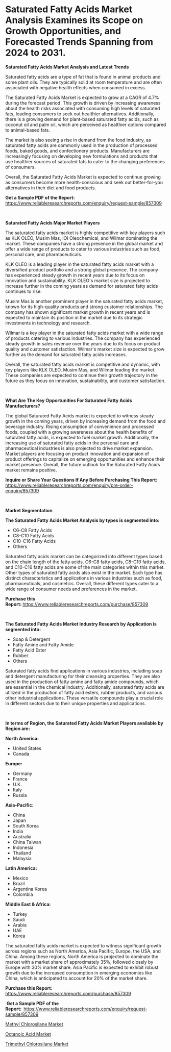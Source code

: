 <p><h1>Saturated Fatty Acids Market Analysis Examines its Scope on Growth Opportunities, and Forecasted Trends Spanning from 2024 to 2031.</h1></p><p><strong>Saturated Fatty Acids Market Analysis and Latest Trends</strong></p>
<p><p>Saturated fatty acids are a type of fat that is found in animal products and some plant oils. They are typically solid at room temperature and are often associated with negative health effects when consumed in excess.</p><p>The Saturated Fatty Acids Market is expected to grow at a CAGR of 4.7% during the forecast period. This growth is driven by increasing awareness about the health risks associated with consuming high levels of saturated fats, leading consumers to seek out healthier alternatives. Additionally, there is a growing demand for plant-based saturated fatty acids, such as coconut oil and palm oil, which are perceived as healthier options compared to animal-based fats.</p><p>The market is also seeing a rise in demand from the food industry, as saturated fatty acids are commonly used in the production of processed foods, baked goods, and confectionery products. Manufacturers are increasingly focusing on developing new formulations and products that use healthier sources of saturated fats to cater to the changing preferences of consumers.</p><p>Overall, the Saturated Fatty Acids Market is expected to continue growing as consumers become more health-conscious and seek out better-for-you alternatives in their diet and food products.</p></p>
<p><strong>Get a Sample PDF of the Report:&nbsp;</strong> <a href="https://www.reliableresearchreports.com/enquiry/request-sample/857309">https://www.reliableresearchreports.com/enquiry/request-sample/857309</a></p>
<p>&nbsp;</p>
<p><strong>Saturated Fatty Acids Major Market Players</strong></p>
<p><p>The saturated fatty acids market is highly competitive with key players such as KLK OLEO, Musim Mas, IOI Oleochemical, and Wilmar dominating the market. These companies have a strong presence in the global market and offer a wide range of products to cater to various industries such as food, personal care, and pharmaceuticals.</p><p>KLK OLEO is a leading player in the saturated fatty acids market with a diversified product portfolio and a strong global presence. The company has experienced steady growth in recent years due to its focus on innovation and sustainability. KLK OLEO's market size is projected to increase further in the coming years as demand for saturated fatty acids continues to rise.</p><p>Musim Mas is another prominent player in the saturated fatty acids market, known for its high-quality products and strong customer relationships. The company has shown significant market growth in recent years and is expected to maintain its position in the market due to its strategic investments in technology and research.</p><p>Wilmar is a key player in the saturated fatty acids market with a wide range of products catering to various industries. The company has experienced steady growth in sales revenue over the years due to its focus on product quality and customer satisfaction. Wilmar's market size is expected to grow further as the demand for saturated fatty acids increases.</p><p>Overall, the saturated fatty acids market is competitive and dynamic, with key players like KLK OLEO, Musim Mas, and Wilmar leading the market. These companies are expected to continue their growth trajectory in the future as they focus on innovation, sustainability, and customer satisfaction.</p></p>
<p>&nbsp;</p>
<p><strong>What Are The Key Opportunities For Saturated Fatty Acids Manufacturers?</strong></p>
<p><p>The global Saturated Fatty Acids market is expected to witness steady growth in the coming years, driven by increasing demand from the food and beverage industry. Rising consumption of convenience and processed foods, coupled with a growing awareness about the health benefits of saturated fatty acids, is expected to fuel market growth. Additionally, the increasing use of saturated fatty acids in the personal care and pharmaceutical industries is also projected to drive market expansion. Market players are focusing on product innovation and expansion of product offerings to capitalize on emerging opportunities and enhance their market presence. Overall, the future outlook for the Saturated Fatty Acids market remains positive.</p></p>
<p><strong>Inquire or Share Your Questions If Any Before Purchasing This Report:</strong> <a href="https://www.reliableresearchreports.com/enquiry/pre-order-enquiry/857309">https://www.reliableresearchreports.com/enquiry/pre-order-enquiry/857309</a></p>
<p>&nbsp;</p>
<p><strong>Market Segmentation</strong></p>
<p><strong>The Saturated Fatty Acids Market Analysis by types is segmented into:</strong></p>
<p><ul><li>C6-C8 Fatty Acids</li><li>C8-C10 Fatty Acids</li><li>C10-C16 Fatty Acids</li><li>Others</li></ul></p>
<p><p>Saturated fatty acids market can be categorized into different types based on the chain length of the fatty acids. C6-C8 fatty acids, C8-C10 fatty acids, and C10-C16 fatty acids are some of the main categories within this market. Other types of saturated fatty acids also exist in the market. Each type has distinct characteristics and applications in various industries such as food, pharmaceuticals, and cosmetics. Overall, these different types cater to a wide range of consumer needs and preferences in the market.</p></p>
<p><strong>Purchase this Report:&nbsp;</strong><a href="https://www.reliableresearchreports.com/purchase/857309">https://www.reliableresearchreports.com/purchase/857309</a></p>
<p>&nbsp;</p>
<p><strong>The Saturated Fatty Acids Market Industry Research by Application is segmented into:</strong></p>
<p><ul><li>Soap & Detergent</li><li>Fatty Amine and Fatty Amide</li><li>Fatty Acid Ester</li><li>Rubber</li><li>Others</li></ul></p>
<p><p>Saturated fatty acids find applications in various industries, including soap and detergent manufacturing for their cleansing properties. They are also used in the production of fatty amine and fatty amide compounds, which are essential in the chemical industry. Additionally, saturated fatty acids are utilized in the production of fatty acid esters, rubber products, and various other industrial applications. These versatile compounds play a crucial role in different sectors due to their unique properties and applications.</p></p>
<p>&nbsp;</p>
<p><strong>In terms of Region, the Saturated Fatty Acids Market Players available by Region are:</strong></p>
<p>
    <p> <strong> North America: </strong>
        <ul>
            <li>United States</li>
            <li>Canada</li>
        </ul>
        </p> 
    <p> <strong> Europe: </strong>
        <ul>
            <li>Germany</li>
            <li>France</li>
            <li>U.K.</li>
            <li>Italy</li>
            <li>Russia</li>
        </ul>
        </p> 
    <p> <strong> Asia-Pacific: </strong>
        <ul>
            <li>China</li>
            <li>Japan</li>
            <li>South Korea</li>
            <li>India</li>
            <li>Australia</li>
            <li>China Taiwan</li>
            <li>Indonesia</li>
            <li>Thailand</li>
            <li>Malaysia</li>
        </ul>
        </p> 
    <p> <strong> Latin America: </strong>
        <ul>
            <li>Mexico</li>
            <li>Brazil</li>
            <li>Argentina Korea</li>
            <li>Colombia</li>
        </ul>
        </p> 
    <p> <strong> Middle East & Africa: </strong>
        <ul>
            <li>Turkey</li>
            <li>Saudi</li>
            <li>Arabia</li>
            <li>UAE</li>
            <li>Korea</li>
        </ul>
    </p>
    </p>
<p><p>The saturated fatty acids market is expected to witness significant growth across regions such as North America, Asia Pacific, Europe, the USA, and China. Among these regions, North America is projected to dominate the market with a market share of approximately 35%, followed closely by Europe with 30% market share. Asia Pacific is expected to exhibit robust growth due to the increased consumption in emerging economies like China, which is anticipated to account for 20% of the market share.</p></p>
<p><strong>Purchase this Report: </strong><a href="https://www.reliableresearchreports.com/purchase/857309">https://www.reliableresearchreports.com/purchase/857309</a></p>
<p>&nbsp;<strong>Get a Sample PDF of the Report:&nbsp;&nbsp;</strong><a href="https://www.reliableresearchreports.com/enquiry/request-sample/857309">https://www.reliableresearchreports.com/enquiry/request-sample/857309</a></p>
<p><strong></strong></p>
<p><p><a href="https://github.com/redneck06/Market-Research-Report-List-2/blob/main/methyl-chlorosilane-market.md">Methyl Chlorosilane Market</a></p><p><a href="https://github.com/nicoletavirag/Market-Research-Report-List-2/blob/main/octanoic-acid-market.md">Octanoic Acid Market</a></p><p><a href="https://github.com/peachesmcdowel1/Market-Research-Report-List-1/blob/main/trimethyl-chlorosilane-market.md">Trimethyl Chlorosilane Market</a></p></p>
